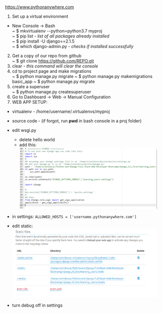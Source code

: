 https://www.pythonanywhere.com
1. Set up a virtual environment
  * New Console -> Bash  
  ~ $ mkvirtualenv --python=python3.7 myproj  
  ~ $ pip list *- list of all packages already installed*  
  ~ $ pip install -U django==2.1.5  
  ~ $ which django-admin.py *- checks if installed successfully*  
2. Get a copy of our repo from github  
  ~ $ git clone https://github.com/REPO.git
3. clear *- this command will clear the console*
4. cd to project page and make migrations  
  ~ $ python manage.py migrate
  ~ $ python manage.py makemigrations basic_app
  ~ $ python manage.py migrate  
5. create a superuser  
~ $ python manage.py createsuperuser
6. Go to Dashboard -> Web -> Manual Configuration
7. WEB APP SETUP:
  * virtualenv - /home/username/.virtualenvs/myproj
  * source code - (if forgot, run **pwd** in bash console in a proj folder)
  * edit wsgi.py
    * delete hello world
    * add this:  
    ![ed_wsgi](ed_wsgi.PNG)

  * in settings: ```ALLOWED_HOSTS = ['username.pythonanywhere.com']```
  * edit static:  
  ![static](static.PNG)
  * turn debug off in settings
